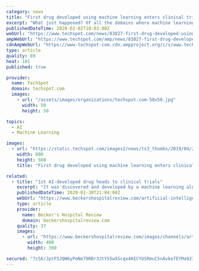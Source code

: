 ```yaml
---
category: news
title: "First drug developed using machine learning enters clinical trials"
excerpt: "What just happened? Of all the domains where machine learning is expected to be revolutionary, medicine is perhaps the most universal. In a major new milestone, a drug developed using machine learning is about to enter human trials. Before a new medicine ..."
publishedDateTime: 2020-02-02T18:02:00Z
webUrl: "https://www.techspot.com/news/83827-first-drug-developed-using-machine-learning-enters-clinical.html"
ampWebUrl: "https://www.techspot.com/amp/news/83827-first-drug-developed-using-machine-learning-enters-clinical.html"
cdnAmpWebUrl: "https://www-techspot-com.cdn.ampproject.org/c/s/www.techspot.com/amp/news/83827-first-drug-developed-using-machine-learning-enters-clinical.html"
type: article
quality: 89
heat: 101
published: true

provider:
  name: TechSpot
  domain: techspot.com
  images:
    - url: "/assets/images/organizations/techspot.com-50x50.jpg"
      width: 50
      height: 50

topics:
  - AI
  - Machine Learning

images:
  - url: "https://static.techspot.com/images2/news/ts3_thumbs/2019/04/2019-04-08-ts3_thumbs-e3c.jpg"
    width: 800
    height: 560
    title: "First drug developed using machine learning enters clinical trials"

related:
  - title: "1st AI-developed drug heads to clinical trials"
    excerpt: "It was discovered and developed by a machine learning algorithm from U.K.-based AI startup Exscientia, in partnership with Japanese pharmaceutical company Sumitomo Dainippon Pharma. \"The AI can learn faster than conventional approaches, so we had to make and test only 350 compounds, a fifth of the normal number of compound candidates ..."
    publishedDateTime: 2020-01-30T21:04:00Z
    webUrl: "https://www.beckershospitalreview.com/artificial-intelligence/1st-ai-developed-drug-heads-to-clinical-trials.html"
    type: article
    provider:
      name: Becker's Hospital Review
      domain: beckershospitalreview.com
    quality: 37
    images:
      - url: "https://www.beckershospitalreview.com/images/channels/artificial-intelligence/5.jpg"
        width: 400
        height: 300

secured: "7z56/JptF5JQW6yPeNe79RBr3JtYS5wXScqx4KECYUSRmuC5nAvkefEYMa9239mZO9+DGANiHG35JPFfePveLRR4LWHu/f7TPp3d5ew6FYasATtp6kgWDVHWe7Bo0/y45RUoIcDVKfFD5uuDhKMEr4v38ViRvyGHv0h5a8PcebZ6LB31TljiGArRbfKO/vWTWrWoQ9atskCul2Yf6cnyxtHmoZqsV8/wdnkRDcatf3DBK7N1v6Adjy7178v1QwNXnm4ZiORd0XoMh75KpjBYvANM59B/LYPnO+edNGjOLXf56lHXW0C+AQ0H1hX/KEI4DXYQviLK3oPtukD44F20boI1bCWU0b5LxA2b4aa9RvOLXkG6gz5pXhSEsjsH4QDq/vgHwcBsKNz5+BAv+W0GZWikjlWIHglY8EWAzGu+ZeJ1l1CLKYU5EiqIFoacXA7kNuZjU0rRv7a+vHIgLnqLJsU1fGBouGIiMOG+yoDpd7A=;i6Pyy23OEq4jmHIs0zejmQ=="
---
```


